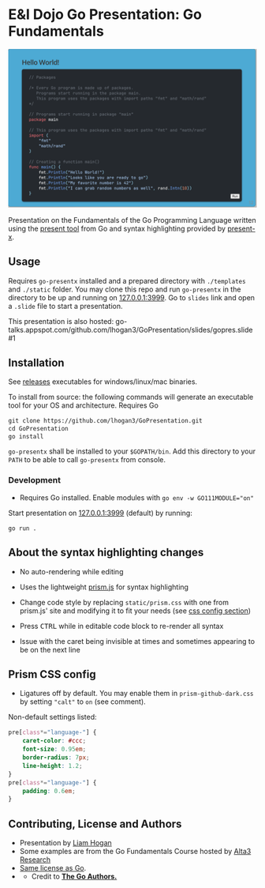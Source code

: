 # E&I Dojo Go Presentation: Go Fundamentals

![Hello World](./_assets/hello_world.png)

Presentation on the Fundamentals of the Go Programming Language written using the [present tool](https://github.com/golang/tools/tree/master/cmd/present) from Go and syntax highlighting provided by [present-x](https://github.com/soypat/go-presentx).

## Usage

Requires `go-presentx` installed and a prepared directory with `./templates` and `./static` folder. You may clone this repo and run `go-presentx` in the directory to be up and running on [127.0.0.1:3999](http://127.0.0.1:3999/). Go to `slides` link and open a `.slide` file to start a presentation.

This presentation is also hosted: go-talks.appspot.com/github.com/lhogan3/GoPresentation/slides/gopres.slide#1

## Installation

See [releases](https://github.com/soypat/go-presentx/releases) executables for windows/linux/mac binaries.

To install from source: the following commands will generate an executable tool for your OS and architecture. Requires Go

```console
git clone https://github.com/lhogan3/GoPresentation.git
cd GoPresentation
go install
```
`go-presentx` shall be installed to your `$GOPATH/bin`. Add this directory to your `PATH` to be able to call `go-presentx` from console.


### Development

* Requires Go installed. Enable modules with `go env -w GO111MODULE="on"`

Start presentation on [127.0.0.1:3999](http://127.0.0.1:3999/) (default) by running:

```console
go run . 
```


## About the syntax highlighting changes
* No auto-rendering while editing

* Uses the lightweight [prism.js](https://prismjs.com/) for syntax highlighting

* Change code style by replacing `static/prism.css` with one from prism.js' site and modifying it to fit your needs (see [css config section](#prism-css-config))

* Press <kbd>CTRL</kbd> while in editable code block to re-render all syntax

* Issue with the caret being invisible at times and sometimes appearing to be on the next line
## Prism CSS config 

* Ligatures off by default. You may enable them in `prism-github-dark.css` by setting `"calt"` to `on` (see comment).

Non-default settings listed:

```css
pre[class*="language-"] {
    caret-color: #ccc;
    font-size: 0.95em;
    border-radius: 7px;
    line-height: 1.2;
}
pre[class*="language-"] {
    padding: 0.6em;
}
```

##  Contributing, License and Authors
* Presentation by [Liam Hogan](https://github.com/lhogan3)
* Some examples are from the Go Fundamentals Course hosted by [Alta3 Research](https://alta3.com/)
* [Same license as Go](https://github.com/golang/go/blob/master/LICENSE). 
* * Credit to **[The Go Authors.](https://go.dev/AUTHORS)**
